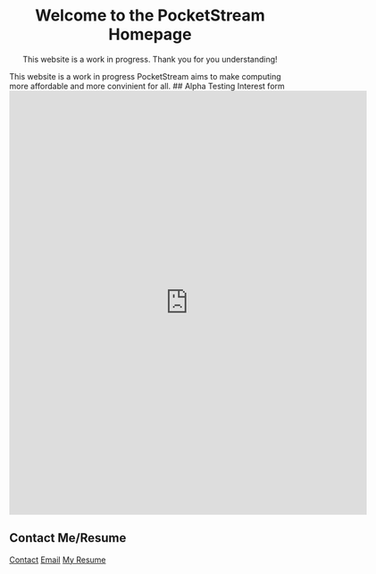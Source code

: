 <!--
Old First Page
# Hello World!
This is the official PocketStream website! It is a work in progress (for the time being). If you would like to know more about myself (Murad Malik), head on over to my personal [website!](https://muradhamalik.github.io/Murad-s-Page/)

# Technologies
PocketStream utilises two technologies: remote desktop and virtual desktop software. We (hypotheticaly) would have a server with hundreds of virtual machines. Next, those virtual machines would be configured so that a user (with the right credentials) can log in to the aforementioned virtual desktop. Finally, the end user would use a portal to log into their virtual machine. 

# Contact Me/Resume
[Contact](https://www.vcard.link/card/DfHu)   
[Email](mailto:muradmalik223@gmail.com)  
[My Resume](/Pages/Resume.md)   
-->

<h1 align="center"> Welcome to the PocketStream Homepage </h1>
<p align="center"> This website is a work in progress. Thank you for you understanding! </p>
This website is a work in progress
PocketStream aims to make computing more affordable and more convinient for all.
## Alpha Testing Interest form

<iframe align="center" src="https://docs.google.com/forms/d/e/1FAIpQLSf3n874grv9UyRpADN5VwA9Rn7DeeNkBEyt8_SfhzgWU5Dewg/viewform?embedded=true" width="640" height="760" frameborder="0" marginheight="0" marginwidth="0">Loading…</iframe>


## Contact Me/Resume
[Contact](https://www.vcard.link/card/DfHu)
[Email](mailto:muradmalik223@gmail.com)
[My Resume](/Pages/Resume.md)